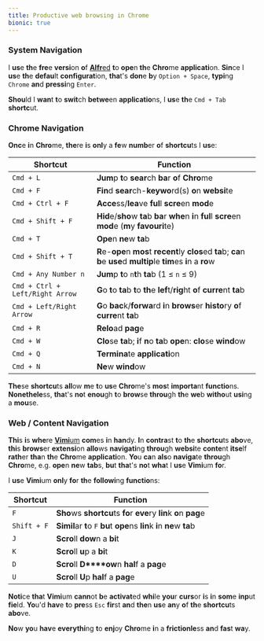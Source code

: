 ```yaml
---
title: Productive web browsing in Chrome
bionic: true
---
```


### **Syst**em **Navigati**on

I **us**e **th**e **fre**e **versi**on **o**f [**Alfr**ed](https://www.alfredapp.com/) **t**o **ope**n **th**e **Chro**me **applicati**on. **Sin**ce I **us**e **th**e **defau**lt **configurat**ion, **tha**t's **don**e **b**y `Option + Space`, **typi**ng `Chrome` **an**d **pressi**ng `Enter`.

**Shou**ld I **wan**t **t**o **swit**ch **betwe**en **applicatio**ns, I **us**e **th**e `Cmd + Tab` **shortc**ut.

### **Chro**me **Navigati**on

**Onc**e **i**n **Chro**me, **the**re **i**s **onl**y a **fe**w **numb**er **o**f **shortcu**ts I **us**e:

| Shortcut                        | Function                                                                                                                  |
| ------------------------------- | ------------------------------------------------------------------------------------------------------------------------- |
| `Cmd + L`                       | **Jum**p **t**o **sear**ch **ba**r **o**f **Chro**me                                                                      |
| `Cmd + F`                       | **Fin**d **sear**ch-**keywo**rd(s) **o**n **websi**te                                                                     |
| `Cmd + Ctrl + F`                | **Acce**ss/**lea**ve **ful**l **scre**en **mod**e                                                                         |
| `Cmd + Shift + F`               | **Hid**e/**sho**w **ta**b **ba**r **whe**n **i**n **ful**l **scre**en **mod**e (**m**y **favouri**te)                     |
| `Cmd + T`                       | **Ope**n **ne**w **ta**b                                                                                                  |
| `Cmd + Shift + T`               | **R**e-**ope**n **mos**t **recent**ly **clos**ed **ta**b; **ca**n **b**e **use**d **multip**le **tim**es **i**n a **ro**w |
| `Cmd + Any Number n`            | **Jum**p **t**o `n`**t**h **ta**b (1 ≤ `n` ≤ 9)                                                                           |
| `Cmd + Ctrl + Left/Right Arrow` | **G**o **t**o **ta**b **t**o **th**e **lef**t/**rig**ht **o**f **curre**nt **ta**b                                        |
| `Cmd + Left/Right Arrow`        | **G**o **bac**k/**forwa**rd **i**n **brows**er **histo**ry **o**f **curre**nt **ta**b                                     |
| `Cmd + R`                       | **Relo**ad **pag**e                                                                                                       |
| `Cmd + W`                       | **Clo**se **ta**b; **i**f **n**o **ta**b **ope**n: **clo**se **wind**ow                                                   |
| `Cmd + Q`                       | **Termina**te **applicati**on                                                                                             |
| `Cmd + N`                       | **Ne**w **wind**ow                                                                                                        |

**The**se **shortcu**ts **all**ow **m**e **t**o **us**e **Chro**me's **mos**t **importa**nt **functio**ns. **Nonethele**ss, **tha**t's **no**t **enou**gh **t**o **brow**se **throu**gh **th**e **we**b **witho**ut **usi**ng a **mou**se.

### **We**b / **Conte**nt **Navigati**on

**Thi**s **i**s **whe**re [**Vimi**um](https://chrome.google.com/webstore/detail/vimium/dbepggeogbaibhgnhhndojpepiihcmeb?hl=en) **com**es **i**n **han**dy. **I**n **contra**st **t**o **th**e **shortcu**ts **abo**ve, **thi**s **brows**er **extensi**on **allo**ws **navigati**ng **throu**gh **websi**te **conte**nt **itse**lf **rath**er **tha**n **th**e **Chro**me **applicati**on. **Yo**u **ca**n **als**o **naviga**te **throu**gh **Chro**me, e.g. **ope**n **ne**w **tab**s, **bu**t **tha**t's **no**t **wha**t I **us**e **Vimi**um **fo**r.

I **us**e **Vimi**um **onl**y **fo**r **th**e **followi**ng **functio**ns:

| Shortcut    | Function                                                                 |
| ----------- | ------------------------------------------------------------------------ |
| `F`         | **Sho**ws **shortcu**ts **fo**r **eve**ry **lin**k **o**n **pag**e       |
| `Shift + F` | **Simil**ar **t**o `F` **bu**t **ope**ns **lin**k **i**n **ne**w **ta**b |
| `J`         | **Scro**ll **dow**n a **bi**t                                            |
| `K`         | **Scro**ll **u**p a **bi**t                                              |
| `D`         | **Scro**ll **D****ow**n **hal**f a **pag**e                              |
| `U`         | **Scro**ll **U**p **hal**f a **pag**e                                    |

**Noti**ce **tha**t **Vimi**um **cann**ot **b**e **activat**ed **whi**le **you**r **curs**or **i**s **i**n **som**e **inp**ut **fie**ld. **Yo**u'd **hav**e **t**o **pre**ss `Esc` **fir**st **an**d **the**n **us**e **an**y **o**f **th**e **shortcu**ts **abo**ve.

**No**w **yo**u **hav**e **everythi**ng **t**o **enj**oy **Chro**me **i**n a **frictionle**ss **an**d **fas**t **wa**y.
